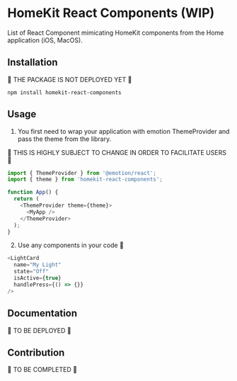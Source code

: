 # HomeKit React Components (WIP)

List of React Component mimicating HomeKit components from the Home application (iOS, MacOS).


## Installation

🚧 THE PACKAGE IS NOT DEPLOYED YET 🚧

```
npm install homekit-react-components
```


## Usage

1. You first need to wrap your application with emotion ThemeProvider and pass the theme from the library.

🚧 THIS IS HIGHLY SUBJECT TO CHANGE IN ORDER TO FACILITATE USERS 🚧

```js
import { ThemeProvider } from '@emotion/react';
import { theme } from 'homekit-react-components';

function App() {
  return (
    <ThemeProvider theme={theme}>
      <MyApp />
    </ThemeProvider>
  );
}
```

2. Use any components in your code 🤗

```js
<LightCard
  name="My Light"
  state="Off"
  isActive={true}
  handlePress={() => {}}
/>
```


## Documentation

🚧 TO BE DEPLOYED 🚧


## Contribution

🚧 TO BE COMPLETED 🚧
